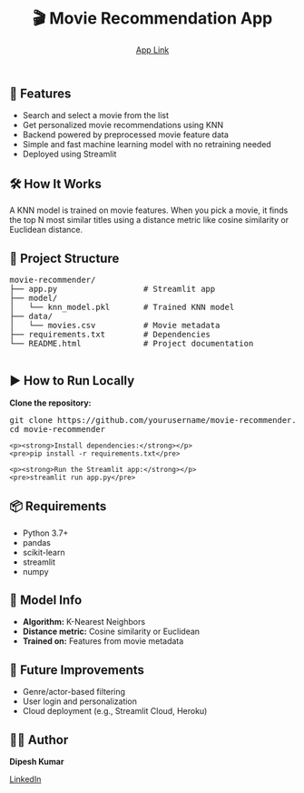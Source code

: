 
  <header>
    <h1>🎬 Movie Recommendation App</h1>
    <a href="https://movie-recommendation-system-9yws9pgurfondk9ccsr8md.streamlit.app/">App Link</a>
  </header>

  <div class="section">
    <h2>🚀 Features</h2>
    <ul>
      <li>Search and select a movie from the list</li>
      <li>Get personalized movie recommendations using KNN</li>
      <li>Backend powered by preprocessed movie feature data</li>
      <li>Simple and fast machine learning model with no retraining needed</li>
      <li>Deployed using Streamlit</li>
    </ul>
  </div>

  <div class="section">
    <h2>🛠️ How It Works</h2>
    <p>
      A KNN model is trained on movie features. When you pick a movie, it finds the top N most similar titles using a distance metric like cosine similarity or Euclidean distance.
    </p>
  </div>

  <div class="section">
    <h2>📁 Project Structure</h2>
    <pre class="project-structure">
movie-recommender/
├── app.py                  # Streamlit app
├── model/
│   └── knn_model.pkl       # Trained KNN model
├── data/
│   └── movies.csv          # Movie metadata
├── requirements.txt        # Dependencies
└── README.html             # Project documentation
    </pre>
  </div>

  <div class="section">
    <h2>▶️ How to Run Locally</h2>
    <p><strong>Clone the repository:</strong></p>
    <pre>git clone https://github.com/yourusername/movie-recommender.git
cd movie-recommender</pre>

    <p><strong>Install dependencies:</strong></p>
    <pre>pip install -r requirements.txt</pre>

    <p><strong>Run the Streamlit app:</strong></p>
    <pre>streamlit run app.py</pre>
  </div>

  <div class="section">
    <h2>📦 Requirements</h2>
    <ul>
      <li>Python 3.7+</li>
      <li>pandas</li>
      <li>scikit-learn</li>
      <li>streamlit</li>
      <li>numpy</li>
    </ul>
  </div>

  <div class="section">
    <h2>🧠 Model Info</h2>
    <ul>
      <li><strong>Algorithm:</strong> K-Nearest Neighbors</li>
      <li><strong>Distance metric:</strong> Cosine similarity or Euclidean</li>
      <li><strong>Trained on:</strong> Features from movie metadata</li>
    </ul>
  </div>

  <div class="section">
    <h2>📌 Future Improvements</h2>
    <ul>
      <li>Genre/actor-based filtering</li>
      <li>User login and personalization</li>
      <li>Cloud deployment (e.g., Streamlit Cloud, Heroku)</li>
    </ul>
  </div>

  <div class="section">
    <h2>🙋‍♂️ Author</h2>
    <p><strong>Dipesh Kumar </strong></p>
    <p>
      <a href="https://www.linkedin.com/in/dipesh-kumar-099229222/" target="_blank">LinkedIn</a>
    </p>
  </div>

</body>
</html>
